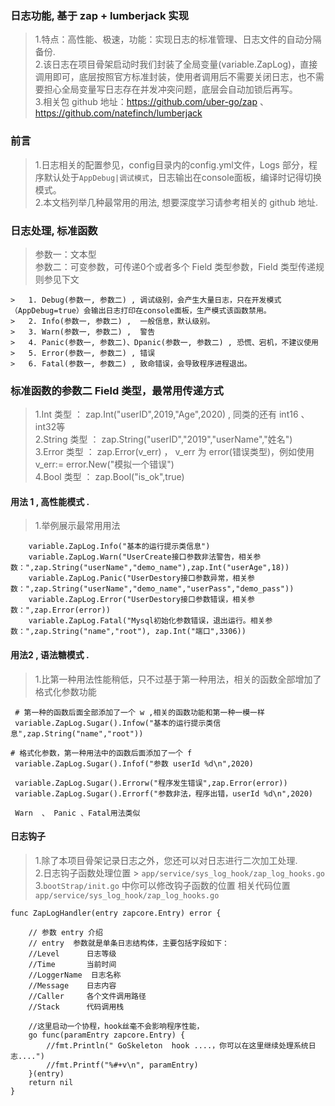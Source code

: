 ###    日志功能, 基于 zap + lumberjack 实现    
> 1.特点：高性能、极速，功能：实现日志的标准管理、日志文件的自动分隔备份.      
> 2.该日志在项目骨架启动时我们封装了全局变量(variable.ZapLog)，直接调用即可，底层按照官方标准封装，使用者调用后不需要关闭日志，也不需要担心全局变量写日志存在并发冲突问题，底层会自动加锁后再写。  
> 3.相关包 github 地址：https://github.com/uber-go/zap 、 https://github.com/natefinch/lumberjack  

    
###  前言  
>   1.日志相关的配置参见，config目录内的config.yml文件，Logs 部分，程序默认处于`AppDebug|调试模式`，日志输出在console面板，编译时记得切换模式。    
>   2.本文档列举几种最常用的用法, 想要深度学习请参考相关的 github 地址.  

###  日志处理, 标准函数
>   参数一：文本型   
>   参数二：可变参数，可传递0个或者多个 Field 类型参数，Field 类型传递规则参见下文     
```code 
>   1. Debug(参数一, 参数二) , 调试级别，会产生大量日志，只在开发模式（AppDebug=true）会输出日志打印在console面板，生产模式该函数禁用。 
>   2. Info(参数一, 参数二) ,  一般信息，默认级别。 
>   3. Warn(参数一, 参数二) ,  警告 
>   4. Panic(参数一, 参数二)、Dpanic(参数一, 参数二) , 恐慌、宕机，不建议使用 
>   5. Error(参数一, 参数二) , 错误
>   6. Fatal(参数一, 参数二) , 致命错误，会导致程序进程退出。 
```

### 标准函数的参数二 Field 类型，最常用传递方式  
>  1.Int    类型 ： zap.Int("userID",2019,"Age",2020)  , 同类的还有  int16  、 int32等   
>  2.String 类型 ： zap.String("userID","2019","userName","姓名")    
>  3.Error  类型 ： zap.Error(v_err) ， v_err 为 error(错误类型)，例如使用  v_err:= error.New("模拟一个错误")       
>  4.Bool  类型 ： zap.Bool("is_ok",true)    


####    用法 1 , 高性能模式 .      
>   1.举例展示最常用用法  
```code
    variable.ZapLog.Info("基本的运行提示类信息")
    variable.ZapLog.Warn("UserCreate接口参数非法警告，相关参数：",zap.String("userName","demo_name"),zap.Int("userAge",18))  
    variable.ZapLog.Panic("UserDestory接口参数异常，相关参数：",zap.String("userName","demo_name","userPass","demo_pass")) 
    variable.ZapLog.Error("UserDestory接口参数错误，相关参数：",zap.Error(error))  
    variable.ZapLog.Fatal("Mysql初始化参数错误，退出运行。相关参数：",zap.String("name","root"), zap.Int("端口",3306))  

```     
    
####    用法2 , 语法糖模式  .   
>   1.比第一种用法性能稍低，只不过基于第一种用法，相关的函数全部增加了格式化参数功能    
```code
 # 第一种的函数后面全部添加了一个 w ,相关的函数功能和第一种一模一样  
 variable.ZapLog.Sugar().Infow("基本的运行提示类信息",zap.String("name","root"))

# 格式化参数，第一种用法中的函数后面添加了一个 f 
 variable.ZapLog.Sugar().Infof("参数 userId %d\n",2020)

 variable.ZapLog.Sugar().Errorw("程序发生错误",zap.Error(error))
 variable.ZapLog.Sugar().Errorf("参数非法，程序出错，userId %d\n",2020)

 Warn  、 Panic 、Fatal用法类似

```     

####   日志钩子  
>   1.除了本项目骨架记录日志之外，您还可以对日志进行二次加工处理.      
>   2.日志钩子函数处理位置 > `app/service/sys_log_hook/zap_log_hooks.go`    
>   3.`bootStrap/init.go` 中你可以修改钩子函数的位置
>   相关代码位置 `app/service/sys_log_hook/zap_log_hooks.go `  
```code 
func ZapLogHandler(entry zapcore.Entry) error {

	// 参数 entry 介绍
	// entry  参数就是单条日志结构体，主要包括字段如下：
	//Level      日志等级
	//Time       当前时间
	//LoggerName  日志名称
	//Message    日志内容
	//Caller     各个文件调用路径
	//Stack      代码调用栈

	//这里启动一个协程，hook丝毫不会影响程序性能，
	go func(paramEntry zapcore.Entry) {
		//fmt.Println(" GoSkeleton  hook ....，你可以在这里继续处理系统日志....")
		//fmt.Printf("%#+v\n", paramEntry)
	}(entry)
	return nil
}

```